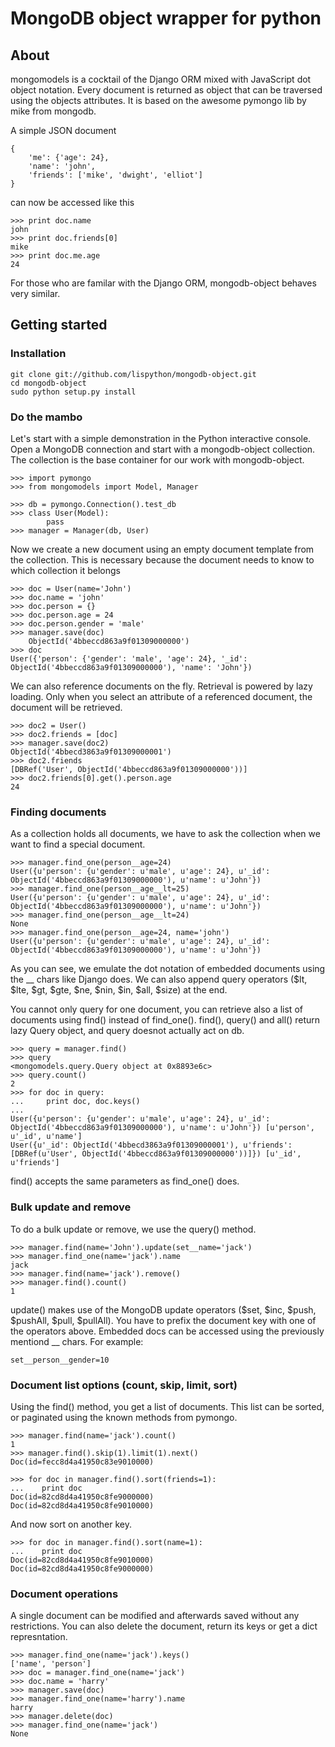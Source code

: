 # MongoDB object wrapper for python

## About

mongomodels is a cocktail of the Django ORM mixed with JavaScript dot 
object notation. Every document is returned as object that can be traversed 
using the objects attributes. It is based on the awesome pymongo lib by
mike from mongodb.

A simple JSON document

    {
        'me': {'age': 24}, 
        'name': 'john', 
        'friends': ['mike', 'dwight', 'elliot']
    }
   
can now be accessed like this
   
    >>> print doc.name
    john
    >>> print doc.friends[0]
    mike
    >>> print doc.me.age
    24
   
For those who are familar with the Django ORM, mongodb-object behaves very
similar.

## Getting started

### Installation

    git clone git://github.com/lispython/mongodb-object.git
    cd mongodb-object
    sudo python setup.py install
    
### Do the mambo

Let's start with a simple demonstration in the Python interactive console.
Open a MongoDB connection and start with a mongodb-object collection. The
collection is the base container for our work with mongodb-object.

    >>> import pymongo
    >>> from mongomodels import Model, Manager
    
    >>> db = pymongo.Connection().test_db
    >>> class User(Model):
            pass
    >>> manager = Manager(db, User)

Now we create a new document using an empty document template from the
collection. This is necessary because the document needs to know to which
collection it belongs

    >>> doc = User(name='John')
    >>> doc.name = 'john'
    >>> doc.person = {}
    >>> doc.person.age = 24
    >>> doc.person.gender = 'male'
    >>> manager.save(doc)
        ObjectId('4bbeccd863a9f01309000000')
    >>> doc
    User({'person': {'gender': 'male', 'age': 24}, '_id': ObjectId('4bbeccd863a9f01309000000'), 'name': 'John'})
    
We can also reference documents on the fly. Retrieval is powered by lazy
loading. Only when you select an attribute of a referenced document, the
document will be retrieved.

    >>> doc2 = User()
    >>> doc2.friends = [doc]
    >>> manager.save(doc2)
    ObjectId('4bbecd3863a9f01309000001')
    >>> doc2.friends
    [DBRef('User', ObjectId('4bbeccd863a9f01309000000'))]
    >>> doc2.friends[0].get().person.age
    24
    
### Finding documents

As a collection holds all documents, we have to ask the collection when
we want to find a special document.

    >>> manager.find_one(person__age=24)
    User({u'person': {u'gender': u'male', u'age': 24}, u'_id': ObjectId('4bbeccd863a9f01309000000'), u'name': u'John'})
    >>> manager.find_one(person__age__lt=25)
    User({u'person': {u'gender': u'male', u'age': 24}, u'_id': ObjectId('4bbeccd863a9f01309000000'), u'name': u'John'})
    >>> manager.find_one(person__age__lt=24)
    None
    >>> manager.find_one(person__age=24, name='john')
    User({u'person': {u'gender': u'male', u'age': 24}, u'_id': ObjectId('4bbeccd863a9f01309000000'), u'name': u'John'})
    
As you can see, we emulate the dot notation of embedded documents using
the __ chars like Django does. We can also append query operators 
($lt, $lte, $gt, $gte, $ne, $nin, $in, $all, $size) at the end.

You cannot only query for one document, you can retrieve also a list of
documents using find() instead of find_one(). find(), query() and all() return 
lazy Query object, and query doesnot actually act on db.

    >>> query = manager.find()
    >>> query
    <mongomodels.query.Query object at 0x8893e6c>
    >>> query.count()
    2
    >>> for doc in query:
    ...     print doc, doc.keys()
    ...
    User({u'person': {u'gender': u'male', u'age': 24}, u'_id': ObjectId('4bbeccd863a9f01309000000'), u'name': u'John'}) [u'person', u'_id', u'name']
    User({u'_id': ObjectId('4bbecd3863a9f01309000001'), u'friends': [DBRef(u'User', ObjectId('4bbeccd863a9f01309000000'))]}) [u'_id', u'friends']
    
find() accepts the same parameters as find_one() does.

### Bulk update and remove

To do a bulk update or remove, we use the query() method.

    >>> manager.find(name='John').update(set__name='jack')
    >>> manager.find_one(name='jack').name
    jack
    >>> manager.find(name='jack').remove()
    >>> manager.find().count()
    1

update() makes use of the MongoDB update operators 
($set, $inc, $push, $pushAll, $pull, $pullAll). You have to prefix the 
document key with one of the operators above. Embedded docs can be
accessed using the previously mentiond __ chars. For example:

    set__person__gender=10
    
### Document list options (count, skip, limit, sort)

Using the find() method, you get a list of documents. This list can be
sorted, or paginated using the known methods from pymongo.

    >>> manager.find(name='jack').count()
    1
    >>> manager.find().skip(1).limit(1).next()
    Doc(id=fecc8d4a41950c83e9010000)
   
    >>> for doc in manager.find().sort(friends=1):
    ...    print doc
    Doc(id=82cd8d4a41950c8fe9000000)
    Doc(id=82cd8d4a41950c8fe9010000)
    
And now sort on another key.
    
    >>> for doc in manager.find().sort(name=1):
    ...    print doc
    Doc(id=82cd8d4a41950c8fe9010000)
    Doc(id=82cd8d4a41950c8fe9000000)
    
### Document operations

A single document can be modified and afterwards saved without any 
restrictions. You can also delete the document, return its keys or
get a dict represntation.

    >>> manager.find_one(name='jack').keys()
    ['name', 'person']
    >>> doc = manager.find_one(name='jack')
    >>> doc.name = 'harry'
    >>> manager.save(doc)
    >>> manager.find_one(name='harry').name
    harry
    >>> manager.delete(doc)
    >>> manager.find_one(name='jack')
    None
